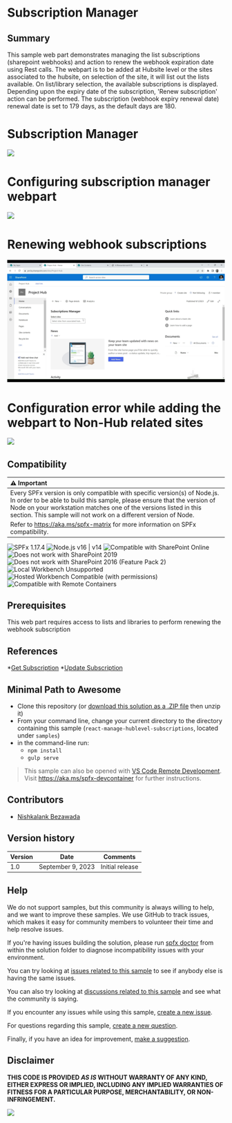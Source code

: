 # Subscription Manager

## Summary

This sample web part demonstrates managing the list subscriptions (sharepoint webhooks) and action to renew the webhook expiration date using Rest calls. The webpart is to be added at Hubsite level or the sites associated to the hubsite, on selection of the site, it will list out the lists available. On list/library selection, the available subscriptions is displayed. Depending upon the expiry date of the subscription, 'Renew subscription' action can be performed. The subscription (webhook expiry renewal date) renewal date is set to 179 days, as the default days are 180. 

# Subscription Manager

![](./assets/SubscriptionsDashboard.gif)

# Configuring subscription manager webpart

![](./assets/ConfiguringWebpart.gif)

# Renewing webhook subscriptions

![](./assets/RenewingSubscriptions.gif)

# Configuration error while adding the webpart to Non-Hub related sites 

![](./assets/ConfiguringWebpart-NonHubrelatedSite.gif)

## Compatibility

| :warning: Important          |
|:---------------------------|
| Every SPFx version is only compatible with specific version(s) of Node.js. In order to be able to build this sample, please ensure that the version of Node on your workstation matches one of the versions listed in this section. This sample will not work on a different version of Node.|
|Refer to <https://aka.ms/spfx-matrix> for more information on SPFx compatibility.   |

![SPFx 1.17.4](https://img.shields.io/badge/SPFx-1.17.4-green.svg)
![Node.js v16 | v14](https://img.shields.io/badge/Node.js-v16%20%7C%20v14-green.svg) 
![Compatible with SharePoint Online](https://img.shields.io/badge/SharePoint%20Online-Compatible-green.svg)
![Does not work with SharePoint 2019](https://img.shields.io/badge/SharePoint%20Server%202019-Incompatible-red.svg "SharePoint Server 2019 requires SPFx 1.4.1 or lower")
![Does not work with SharePoint 2016 (Feature Pack 2)](https://img.shields.io/badge/SharePoint%20Server%202016%20(Feature%20Pack%202)-Incompatible-red.svg "SharePoint Server 2016 Feature Pack 2 requires SPFx 1.1")
![Local Workbench Unsupported](https://img.shields.io/badge/Local%20Workbench-Unsupported-red.svg "Local workbench is no longer available as of SPFx 1.13 and above")
![Hosted Workbench Compatible (with permissions)](https://img.shields.io/badge/Hosted%20Workbench-Compatible-yellow.svg "Requires API permissions")
![Compatible with Remote Containers](https://img.shields.io/badge/Remote%20Containers-Compatible-green.svg)

## Prerequisites

This web part requires access to lists and libraries to perform renewing the webhook subscription 

## References

*[Get Subscription](https://learn.microsoft.com/en-us/sharepoint/dev/apis/webhooks/lists/get-subscription)
*[Update Subscription](https://learn.microsoft.com/en-us/sharepoint/dev/apis/webhooks/lists/update-subscription)

## Minimal Path to Awesome

- Clone this repository (or [download this solution as a .ZIP file](https://pnp.github.io/download-partial/?url=https://github.com/pnp/sp-dev-fx-webparts/tree/main/samples/react-manage-hublevel-subscriptions) then unzip it)
- From your command line, change your current directory to the directory containing this sample (`react-manage-hublevel-subscriptions`, located under `samples`)
- in the command-line run:
  - `npm install`
  - `gulp serve`

>  This sample can also be opened with [VS Code Remote Development](https://code.visualstudio.com/docs/remote/remote-overview). Visit https://aka.ms/spfx-devcontainer for further instructions.

## Contributors

* [Nishkalank Bezawada](https://github.com/NishkalankBezawada)

## Version history

Version|Date|Comments
-------|----|--------
1.0|September 9, 2023|Initial release

## Help

We do not support samples, but this community is always willing to help, and we want to improve these samples. We use GitHub to track issues, which makes it easy for  community members to volunteer their time and help resolve issues.

If you're having issues building the solution, please run [spfx doctor](https://pnp.github.io/cli-microsoft365/cmd/spfx/spfx-doctor/) from within the solution folder to diagnose incompatibility issues with your environment.

You can try looking at [issues related to this sample](https://github.com/pnp/sp-dev-fx-webparts/issues?q=label%3A%22sample%3A%20react-manage-hublevel-subscriptions%22) to see if anybody else is having the same issues.

You can also try looking at [discussions related to this sample](https://github.com/pnp/sp-dev-fx-webparts/discussions?discussions_q=react-manage-hublevel-subscriptions) and see what the community is saying.

If you encounter any issues while using this sample, [create a new issue](https://github.com/pnp/sp-dev-fx-webparts/issues/new?assignees=&labels=Needs%3A+Triage+%3Amag%3A%2Ctype%3Abug-suspected%2Csample%3A%20react-manage-hublevel-subscriptions&template=bug-report.yml&sample=react-manage-hublevel-subscriptions&authors=@NishkalankBezawada&title=react-manage-hublevel-subscriptions%20-%20).

For questions regarding this sample, [create a new question](https://github.com/pnp/sp-dev-fx-webparts/issues/new?assignees=&labels=Needs%3A+Triage+%3Amag%3A%2Ctype%3Aquestion%2Csample%3A%20react-manage-hublevel-subscriptions&template=question.yml&sample=react-manage-hublevel-subscriptions&authors=@NishkalankBezawada&title=react-manage-hublevel-subscriptions%20-%20).

Finally, if you have an idea for improvement, [make a suggestion](https://github.com/pnp/sp-dev-fx-webparts/issues/new?assignees=&labels=Needs%3A+Triage+%3Amag%3A%2Ctype%3Aenhancement%2Csample%3A%20react-manage-hublevel-subscriptions&template=suggestion.yml&sample=react-manage-hublevel-subscriptions&authors=@NishkalankBezawada&title=react-manage-hublevel-subscriptions%20-%20).

## Disclaimer

**THIS CODE IS PROVIDED *AS IS* WITHOUT WARRANTY OF ANY KIND, EITHER EXPRESS OR IMPLIED, INCLUDING ANY IMPLIED WARRANTIES OF FITNESS FOR A PARTICULAR PURPOSE, MERCHANTABILITY, OR NON-INFRINGEMENT.**

<img src="https://m365-visitor-stats.azurewebsites.net/sp-dev-fx-webparts/samples/react-manage-hublevel-subscriptions" />
